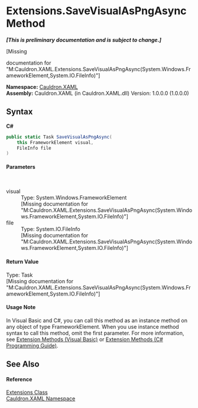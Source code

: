 # Extensions.SaveVisualAsPngAsync Method 
 _**\[This is preliminary documentation and is subject to change.\]**_

\[Missing <summary> documentation for "M:Cauldron.XAML.Extensions.SaveVisualAsPngAsync(System.Windows.FrameworkElement,System.IO.FileInfo)"\]

**Namespace:**&nbsp;<a href="N_Cauldron_XAML">Cauldron.XAML</a><br />**Assembly:**&nbsp;Cauldron.XAML (in Cauldron.XAML.dll) Version: 1.0.0.0 (1.0.0.0)

## Syntax

**C#**<br />
``` C#
public static Task SaveVisualAsPngAsync(
	this FrameworkElement visual,
	FileInfo file
)
```


#### Parameters
&nbsp;<dl><dt>visual</dt><dd>Type: System.Windows.FrameworkElement<br />\[Missing <param name="visual"/> documentation for "M:Cauldron.XAML.Extensions.SaveVisualAsPngAsync(System.Windows.FrameworkElement,System.IO.FileInfo)"\]</dd><dt>file</dt><dd>Type: System.IO.FileInfo<br />\[Missing <param name="file"/> documentation for "M:Cauldron.XAML.Extensions.SaveVisualAsPngAsync(System.Windows.FrameworkElement,System.IO.FileInfo)"\]</dd></dl>

#### Return Value
Type: Task<br />\[Missing <returns> documentation for "M:Cauldron.XAML.Extensions.SaveVisualAsPngAsync(System.Windows.FrameworkElement,System.IO.FileInfo)"\]

#### Usage Note
In Visual Basic and C#, you can call this method as an instance method on any object of type FrameworkElement. When you use instance method syntax to call this method, omit the first parameter. For more information, see <a href="http://msdn.microsoft.com/en-us/library/bb384936.aspx">Extension Methods (Visual Basic)</a> or <a href="http://msdn.microsoft.com/en-us/library/bb383977.aspx">Extension Methods (C# Programming Guide)</a>.

## See Also


#### Reference
<a href="T_Cauldron_XAML_Extensions">Extensions Class</a><br /><a href="N_Cauldron_XAML">Cauldron.XAML Namespace</a><br />